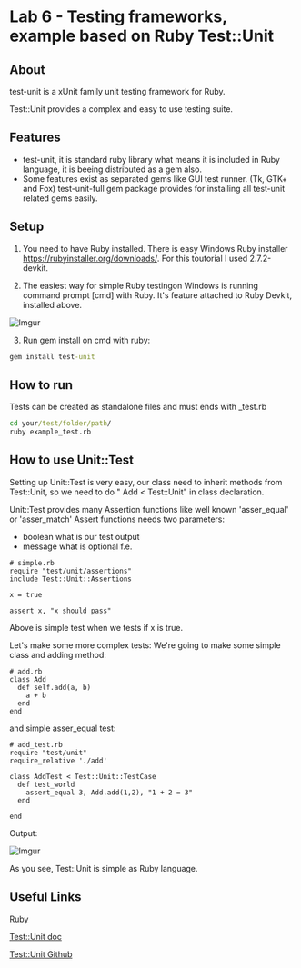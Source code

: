 # Lab 6 - Testing frameworks, example based on Ruby Test::Unit


## About
test-unit is a xUnit family unit testing framework for Ruby. 

Test::Unit provides a complex and easy to use testing suite.

## Features

  - test-unit, it is standard ruby library what means it is included in Ruby language, it is beeing distributed as a gem also.
  - Some features exist as separated gems like GUI test runner. (Tk, GTK+ and Fox) test-unit-full gem package provides for installing all test-unit related gems easily.

## Setup
1. You need to have Ruby installed. There is easy Windows Ruby installer https://rubyinstaller.org/downloads/. For this toutorial I used 2.7.2-devkit. 

2. The easiest way for simple Ruby testingon Windows is running command prompt [cmd] with Ruby. It's feature attached to Ruby Devkit, installed above. 

![Imgur](https://i.imgur.com/2ytj6mW.png)

3. Run gem install on cmd with ruby:
```cmd
gem install test-unit
```

## How to run
Tests can be created as standalone files and must ends with _test.rb
```cmd
cd your/test/folder/path/
ruby example_test.rb
```

## How to use Unit::Test

Setting up Unit::Test is very easy, our class need to inherit methods from Test::Unit, so we need to do " Add < Test::Unit" in class declaration.

Unit::Test provides many Assertion functions like well known 'asser_equal' or 'asser_match'
Assert functions needs two parameters:
- boolean what is our test output
- message what is optional 
f.e. 
```
# simple.rb
require "test/unit/assertions"
include Test::Unit::Assertions

x = true

assert x, "x should pass"

```

Above is simple test when we tests if x is true.

Let's make some more complex tests:
We're going to make some simple class and adding method:
```
# add.rb
class Add
  def self.add(a, b)
    a + b
  end
end

```

and simple asser_equal test:

```
# add_test.rb
require "test/unit"
require_relative './add'

class AddTest < Test::Unit::TestCase
  def test_world
    assert_equal 3, Add.add(1,2), "1 + 2 = 3"
  end

end

```

Output: 

![Imgur](https://i.imgur.com/zu1hzo0.png)

As you see, Test::Unit is simple as Ruby language. 





## Useful Links

[Ruby](https://www.ruby-lang.org/en/)

[Test::Unit doc](https://www.rubydoc.info/gems/test-unit/2.3.1/Test/Unit)

[Test::Unit Github](https://github.com/test-unit/test-unit)
